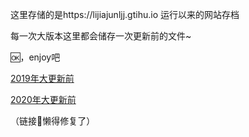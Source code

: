 这里存储的是https://lijiajunljj.gtihu.io 运行以来的网站存档

每一次大版本这里都会储存一次更新前的文件~

🆗，enjoy吧

[2019年大更新前](https://likaijunlkj.github.io/old-blog/2019)

[2020年大更新前](https://likaijunlkj.github.io/old-blog/2020)

（链接🔗懒得修复了）

